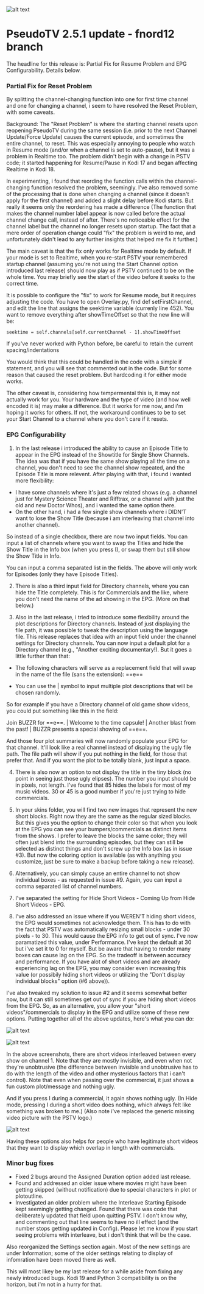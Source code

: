 ![alt text](https://github.com/fnord12/script.pseudotv/blob/master/resources/images/Default.png?raw=true "PseudoTV Logo")

PseudoTV 2.5.1 update - fnord12 branch
======

The headline for this release is: Partial Fix for Resume Problem and EPG Configurability.  Details below.

### Partial Fix for Reset Problem

By splitting the channel-changing function into one for first time channel and one for changing a channel, i seem to have resolved the Reset Problem, with some caveats.

Background: The "Reset Problem" is where the starting channel resets upon reopening PseudoTV during the same session (i.e. prior to the next Channel Update/Force Update) causes the current episode, and sometimes the entire channel, to reset.  This was especially annoying to people who watch in Resume mode (and/or when a channel is set to auto-pause), but it was a problem in Realtime too.  The problem didn't begin with a change in PSTV code; it started happening for Resume/Pause in Kodi 17 and began affecting Realtime in Kodi 18.

In experimenting, i found that reording the function calls within the channel-changing function resolved the problem, seemingly.   I've also removed some of the processing that is done when changing a channel (since it doesn't apply for the first channel) and added a slight delay before Kodi starts.  But really it seems only the reordering has made a difference (The function that makes the channel number label appear is now called before the actual channel change call, instead of after.  There's no noticeable effect for the channel label but the channel no longer resets upon startup.  The fact that a mere order of operation change could "fix" the problem is weird to me, and unfortunately didn't lead to any further insights that helped me fix it further.)

The main caveat is that the fix only works for Realtime mode by default.  If your mode is set to Realtime, when you re-start PSTV your remembered startup channel (assuming you're not using the Start Channel option introduced last release) should now play as if PSTV continued to be on the whole time.  You may briefly see the start of the video before it seeks to the correct time.

It is possible to configure the "fix" to work for Resume mode, but it requires adjusting the code.  You have to open Overlay.py, find def setFirstChannel, and edit the line that assigns the seektime variable (currenly line 452).  You want to remove everything after showTimeOffset so that the new line will be:

```
seektime = self.channels[self.currentChannel - 1].showTimeOffset
```

If you've never worked with Python before, be careful to retain the current spacing/indentations

You would think that this could be handled in the code with a simple if statement, and you will see that commented out in the code.  But for some reason that caused the reset problem.  But hardcoding it for either mode works.

The other caveat is, considering how tempermental this is, it may not actually work for you.  Your hardware and the type of video (and how well encoded it is)  may make a difference.  But it works for me now, and i'm hoping it works for others.  If not, the workaround continues to be to set your Start Channel to a channel where you don't care if it resets.

### EPG Configurability

1. In the last release i introduced the ability to cause an Episode Title to appear in the EPG instead of the Showtitle for Single Show Channels.  The idea was that if you have the same show playing all the time on a channel, you don't need to see the channel show repeated, and the Episode Title is more relevent.  After playing with that, i found i wanted more flexibility:

* I have some channels where it's just a few related shows (e.g. a channel just for Mystery Science Theater and Rifftrax, or a channel with just the old and new Doctor Whos), and i wanted the same option there.  
* On the other hand, i had a few single show channels where i DIDN'T want to lose the Show Title (because i am interleaving that channel into another channel).  

So instead of a single checkbox, there are now two input fields.  You can input a list of channels where you want to swap the Titles and hide the Show Title in the Info box (when you press I), or swap them but still show the Show Title in Info.

You can input a comma separated list in the fields.  The above will only work for Episodes (only they have Episode Titles).

2. There is also a third input field for Directory channels, where you can hide the Title completely.  This is for Commercials and the like, where you don't need the name of the ad showing in the EPG.  (More on that below.)

3. Also in the last release, i tried to introduce some flexibility around the plot descriptions for Directory channels.  Instead of just displaying the file path, it was possible to tweak the description using the language file.  This release replaces that idea with an input field under the channel settings for Directory channels.  You can now input a default plot for a Directory channel (e.g., "Another exciting documentary!).  But it goes a little further than that:

* The following characters will serve as a replacement field that will swap in the name of the file (sans the extension): ==e== 

* You can use the | symbol to input multiple plot descriptions that will be chosen randomly.  

So for example if you have a Directory channel of old game show videos, you could put something like this in the field:

Join BUZZR for ==e==. | Welcome to the time capsule! | Another blast from the past! | BUZZR presents a special showing of ==e==.

And those four plot summaries will now randomly populate your EPG for that channel.  It'll look like a real channel instead of displaying the ugly file path.  The file path will show if you put nothing in the field, for those that prefer that.  And if you want the plot to be totally blank, just input a space.

4. There is also now an option to not display the title in the tiny block (no point in seeing just those ugly elipses).  The number you input should be in pixels, not length.  I've found that 85 hides the labels for most of my music videos.  30 or 45 is a good number if you're just trying to hide commercials.

5. In your skins folder, you will find two new images that represent the new short blocks.  Right now they are the same as the regular sized blocks.  But this gives you the option to change their color so that when you look at the EPG you can see your bumpers/commercials as distinct items from the shows.  I prefer to leave the blocks the same color; they will often just blend into the surrounding episodes, but they can still be selected as distinct things and don't screw up the Info box (as in issue #3). But now the coloring option is available (as with anything you customize, just be sure to make a backup before taking a new release).

6. Alternatively, you can simply cause an entire channel to not show individual boxes - as requested in issue #9.  Again, you can input a comma separated list of channel numbers.

7. I've separated the setting for Hide Short Videos - Coming Up from Hide Short Videos - EPG.

8. I've also addressed an issue where if you WEREN'T hiding short videos, the EPG would sometimes not acknowledge them.  This has to do with the fact that PSTV was automatically resizing small blocks - under 30 pixels - to 30.  This would cause the EPG info to get out of sync.  I've now paramatized this value, under Performance.  I've kept the default at 30 but i've set it to 0 for myself.  But be aware that having to render many boxes can cause lag on the EPG.  So the tradeoff is between accuracy and performance.  If you have alot of short videos and are already experiencing lag on the EPG, you may consider even increasing this value (or possibily hiding short videos or utilizing the "Don't display individual blocks" option (#6 above)).

I've also tweaked my solution to issue #2 and it seems somewhat better now, but it can still sometimes get out of sync if you are hiding short videos from the EPG.  So, as an alternative, you allow your "short videos"/commercials to display in the EPG and utilize some of these new options.  Putting together all of the above updates, here's what you can do:

![alt text](https://github.com/fnord12/script.pseudotv/blob/master/resources/screenshots/EPG1.png?raw=true "Episode Guide 1")

![alt text](https://github.com/fnord12/script.pseudotv/blob/master/resources/screenshots/EPG2.png?raw=true "Episode Guide 2")

In the above screenshots, there are short videos interleaved between every show on channel 1.  Note that they are mostly invisible, and even when not they're unobtrusive (the difference between invisible and unobtrusive has to do with the length of the video and other mysterious factors that i can't control).  Note that even when passing over the commercial, it just shows a fun custom plot/message and nothing ugly.

And if you press I during a commercial, it again shows nothing ugly.  (In Hide mode, pressing I during a short video does nothing, which always felt like something was broken to me.) (Also note i've replaced the generic missing video picture with the PSTV logo.)

![alt text](https://github.com/fnord12/script.pseudotv/blob/master/resources/screenshots/Commercial.png?raw=true "Commercial")

Having these options also helps for people who have legitimate short videos that they want to display which overlap in length with commercials.

### Minor bug fixes

* Fixed 2 bugs around the Assigned Duration option added last release.
* Found and addressed an older issue where movies might have been getting skipped (without notification) due to special characters in plot or plotoutline.
* Investigated an older problem where the Interleave Starting Episode kept seemingly getting changed.  Found that there was code that deliberately updated that field upon quitting PSTV.  I don't know why, and commenting out that line seems to have no ill effect (and the number stops getting updated in Config).  Please let me know if you start seeing problems with interleave, but i don't think that will be the case.

Also reorganized the Settings section again.  Most of the new settings are under Information; some of the older settings relating to display of infomration have been moved there as well.

This will most likey be my last release for a while aside from fixing any newly introduced bugs.  Kodi 19 and Python 3 compatibility is on the horizon, but i'm not in a hurry for that.
